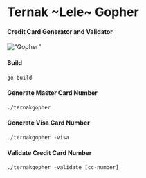 # Ternak ~Lele~ Gopher
#### Credit Card Generator and Validator

!["Gopher"](https://cdn-images-1.medium.com/max/1600/1*i2skbfmDsHayHhqPfwt6pA.png "Gopher")

#### Build
```
go build
```

#### Generate Master Card Number
```
./ternakgopher
```

#### Generate Visa Card Number
```
./ternakgopher -visa
```

#### Validate Credit Card Number
```
./ternakgopher -validate [cc-number]
```
